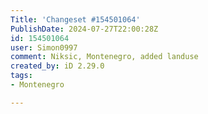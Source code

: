 ```yaml
---
Title: 'Changeset #154501064'
PublishDate: 2024-07-27T22:00:28Z
id: 154501064
user: Simon0997
comment: Niksic, Montenegro, added landuse
created_by: iD 2.29.0
tags:
- Montenegro

---
```

